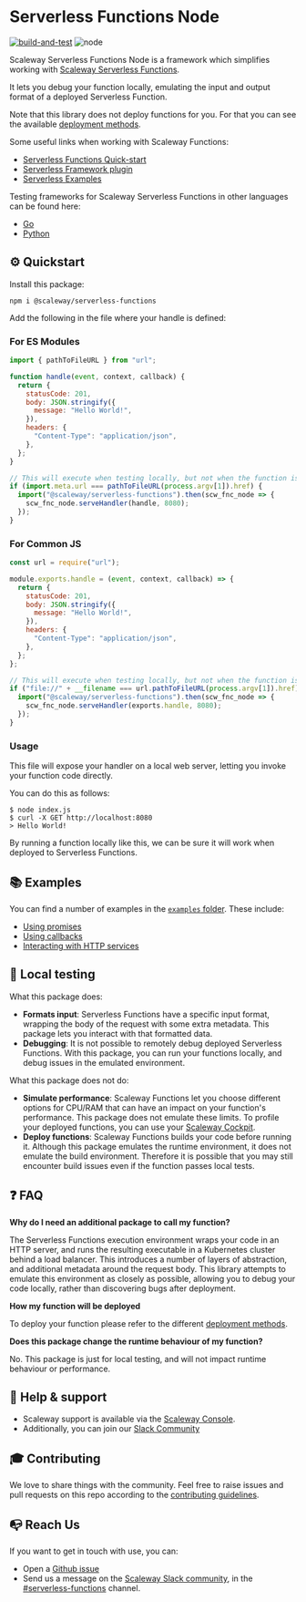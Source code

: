 # Serverless Functions Node

[![build-and-test](https://github.com/scaleway/serverless-functions-node/actions/workflows/npmtest.yml/badge.svg)](https://github.com/scaleway/serverless-functions-node/actions/workflows/npmtest.yml)
![node](https://img.shields.io/badge/node-16_|_18-blue.svg)

Scaleway Serverless Functions Node is a framework which simplifies working with [Scaleway Serverless Functions](https://www.scaleway.com/en/serverless-functions/).

It lets you debug your function locally, emulating the input and output format of a deployed Serverless Function.

Note that this library does not deploy functions for you. For that you can see the available [deployment methods](https://www.scaleway.com/en/docs/serverless/functions/reference-content/deploy-function/).

Some useful links when working with Scaleway Functions:

- [Serverless Functions Quick-start](https://www.scaleway.com/en/docs/serverless/functions/quickstart/)
- [Serverless Framework plugin](https://github.com/scaleway/serverless-scaleway-functions)
- [Serverless Examples](https://github.com/scaleway/serverless-examples)

Testing frameworks for Scaleway Serverless Functions in other languages can be found here:

- [Go](https://github.com/scaleway/serverless-functions-go)
- [Python](https://github.com/scaleway/serverless-functions-python)

## ⚙️ Quickstart

Install this package:

```console
npm i @scaleway/serverless-functions
```

Add the following in the file where your handle is defined:

### For ES Modules

```js
import { pathToFileURL } from "url";

function handle(event, context, callback) {
  return {
    statusCode: 201,
    body: JSON.stringify({
      message: "Hello World!",
    }),
    headers: {
      "Content-Type": "application/json",
    },
  };
}

// This will execute when testing locally, but not when the function is launched
if (import.meta.url === pathToFileURL(process.argv[1]).href) {
  import("@scaleway/serverless-functions").then(scw_fnc_node => {
    scw_fnc_node.serveHandler(handle, 8080);
  });
}
```

### For Common JS

```js
const url = require("url");

module.exports.handle = (event, context, callback) => {
  return {
    statusCode: 201,
    body: JSON.stringify({
      message: "Hello World!",
    }),
    headers: {
      "Content-Type": "application/json",
    },
  };
};

// This will execute when testing locally, but not when the function is launched
if ("file://" + __filename === url.pathToFileURL(process.argv[1]).href) {
  import("@scaleway/serverless-functions").then(scw_fnc_node => {
    scw_fnc_node.serveHandler(exports.handle, 8080);
  });
}
```

### Usage

This file will expose your handler on a local web server, letting you invoke your function code directly.

You can do this as follows:

```console
$ node index.js
$ curl -X GET http://localhost:8080
> Hello World!
```

By running a function locally like this, we can be sure it will work when deployed to Serverless Functions.

## 📚 Examples

You can find a number of examples in the [`examples` folder](examples/). These include:

- [Using promises](examples/with_promise)
- [Using callbacks](examples/with_callback)
- [Interacting with HTTP services](examples/with_http_services)

## 🏡 Local testing

What this package does:

- **Formats input**: Serverless Functions have a specific input format, wrapping the body of the request with some extra metadata. This package lets you interact with that formatted data.
- **Debugging**: It is not possible to remotely debug deployed Serverless Functions. With this package, you can run your functions locally, and debug issues in the emulated environment.

What this package does not do:

- **Simulate performance**: Scaleway Functions let you choose different options for CPU/RAM that can have an impact on your function's performance. This package does not emulate these limits. To profile your deployed functions, you can use your [Scaleway Cockpit](https://www.scaleway.com/en/cockpit/).
- **Deploy functions**: Scaleway Functions builds your code before running it. Although this package emulates the runtime environment, it does not emulate the build environment. Therefore it is possible that you may still encounter build issues even if the function passes local tests.

## ❓ FAQ

**Why do I need an additional package to call my function?**

The Serverless Functions execution environment wraps your code in an HTTP server, and runs the resulting executable in a Kubernetes cluster behind a load balancer. This introduces a number of layers of abstraction, and additional metadata around the request body. This library attempts to emulate this environment as closely as possible, allowing you to debug your code locally, rather than discovering bugs after deployment.

**How my function will be deployed**

To deploy your function please refer to the different [deployment methods](https://www.scaleway.com/en/docs/serverless/functions/reference-content/deploy-function/).

**Does this package change the runtime behaviour of my function?**

No. This package is just for local testing, and will not impact runtime behaviour or performance.

## 🛟 Help & support

- Scaleway support is available via the [Scaleway Console](https://console.scaleway.com).
- Additionally, you can join our [Slack Community](https://www.scaleway.com/en/docs/tutorials/scaleway-slack-community/)

## 🎓 Contributing

We love to share things with the community. Feel free to raise issues and pull requests on this repo according to the [contributing guidelines](./.github/CONTRIBUTING.md).

## 📭 Reach Us

If you want to get in touch with use, you can:

- Open a [Github issue](https://github.com/scaleway/serverless-functions-node/issues/new)
- Send us a message on the [Scaleway Slack community](https://slack.scaleway.com/), in the
  [#serverless-functions](https://scaleway-community.slack.com/app_redirect?channel=serverless-functions) channel.
